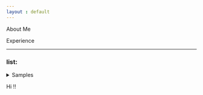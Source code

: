 ```yaml
---
layout : default
---
```


About Me

Experience

***

###  list:

<details>
<summary>Samples</summary>
   
   - level 1 item
        - level 2 item
        - level 2 item
            - level 3 item
            - level 3 item
   - level 1 item
    
</details>

Hi !!
